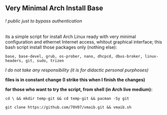 
## Very Minimal Arch Install Base

###### ! public just to bypass authentication

its a simple script for install Arch Linux ready with very minimal configuration and ethernet Internet access, whitout graphical interface; this bash script install those packages only (nothing else):
```
base, base-devel, grub, os-prober, nano, dhcpcd, dbus-broker, linux-headers, git, sudo, trizen
```

*I do not take any responsibility (it is for didactic personal purphoses)*

**files is in constant change (I strike this when I finish the changes)**

**for those who want to try the script, from shell (in Arch live medium):**
```
cd \ && mkdir temp-git && cd temp-git && pacman -Sy git
  
git clone https://github.com/70V07/vmaib.git && vmaib.sh
```
